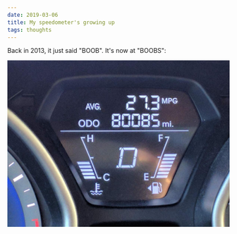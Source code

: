 ```yaml
---
date: 2019-03-06
title: My speedometer's growing up
tags: thoughts
---
```


Back in 2013, it just said "BOOB". It's now at "BOOBS":

![speedboobs](https://raw.githubusercontent.com/muneer78/muneer78.github.io/master/images/speedboobs.jpg) 
